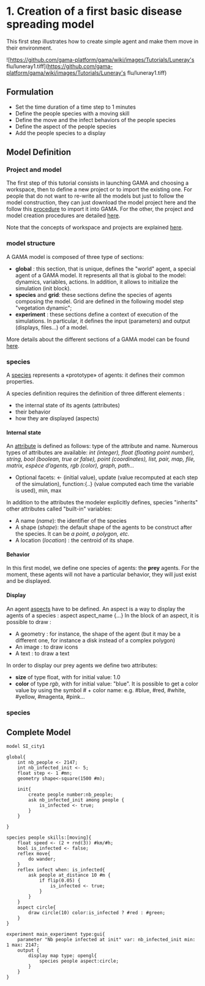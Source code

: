 # 1. Creation of a first basic disease spreading model
This first step illustrates how to create simple agent and make them move in their environment.


![https://github.com/gama-platform/gama/wiki/images/Tutorials/Luneray's flu/luneray1.tiff](https://github.com/gama-platform/gama/wiki/images/Tutorials/Luneray's flu/luneray1.tiff)




## Formulation
  * Set the time duration of a time step to 1 minutes
  * Define the people species with a moving skill
  * Define the move and the infect behaviors of the people species
  * Define the aspect of the people species
  * Add the people species to a display



## Model Definition

### Project and model
The first step of this tutorial consists in launching GAMA and choosing a workspace, then to define a new project or to import the existing one. For people that do not want to re-write all the models but just to follow the model construction, they can just download the model project here and the follow this [procedure](G__ImportingModels) to import it into GAMA. For the other, the project and model creation procedures are detailed [here](G__GamlEditor). 

Note that the concepts of workspace and projects are explained [here](G__Workspace).





### model structure
A GAMA model is composed of three type of sections:
  * **global** : this section, that is unique, defines the "world" agent, a special agent of a GAMA model. It represents all that is global to the model: dynamics, variables, actions. In addition, it allows to initialize the simulation (init block).
  * **species** and **grid**: these sections define the species of agents composing the model. Grid are defined in the following model step "vegetation dynamic";
  * **experiment** : these sections define a context of execution of the simulations. In particular, it defines the input (parameters) and output (displays, files...) of a model.

More details about the different sections of a GAMA model can be found [here](G__OrganizationModel).

### species
A [species](G__DefiningSpecies) represents a «prototype» of agents: it defines their common properties.

A species definition requires the definition of three different elements :
  * the internal state of its agents (attributes)
  * their behavior
  * how they are displayed (aspects)

#### Internal state
An [attribute](G__DefiningAttributes) is defined as follows: type of the attribute  and name. Numerous types of attributes are available: _int (integer), float (floating point number), string, bool (boolean, true or false), point (coordinates), list, pair, map, file, matrix, espèce d’agents, rgb (color), graph, path..._
  * Optional facets: <- (initial value), update (value recomputed at each step of the simulation), function:{..} (value computed each time the variable is used), min, max

In addition to the attributes the modeler explicitly defines, species "inherits" other attributes called "built-in" variables:
  * A name (_name_): the identifier of the species
  * A shape (_shape_): the default shape of the agents to be construct after the species. It can be _a point, a polygon, etc._
  * A location (_location_) : the centroid of its shape.

#### Behavior
In this first model, we define one species of agents: the **prey** agents. For the moment, these agents will not have a particular behavior, they will just exist and be displayed.

#### Display
An agent [aspects](G__DefiningAspects) have to be defined. An aspect is a way to display the agents of a species : aspect aspect\_name {…}
In the block of an aspect, it is possible to draw :
  * A geometry :  for instance, the shape of the agent (but it may be a different one, for instance a disk instead of a complex polygon)
  * An image : to draw icons
  * A text : to draw a text

In order to display our prey agents we define two attributes:
  * **size** of type float, with for initial value: 1.0
  * **color** of type _rgb_, with for initial value: "blue". It is possible to get a color value by using the symbol _#_ + color name: e.g. #blue, #red, #white, #yellow, #magenta, #pink...

### species






## Complete Model

```
model SI_city1

global{ 
	int nb_people <- 2147;
	int nb_infected_init <- 5;
	float step <- 1 #mn;
	geometry shape<-square(1500 #m);
	
	init{
		create people number:nb_people;
		ask nb_infected_init among people {
			is_infected <- true;
		}
	}
	
}

species people skills:[moving]{		
	float speed <- (2 + rnd(3)) #km/#h;
	bool is_infected <- false;
	reflex move{
		do wander;
	}
	reflex infect when: is_infected{
		ask people at_distance 10 #m {
			if flip(0.05) {
				is_infected <- true;
			}
		}
	}
	aspect circle{
		draw circle(10) color:is_infected ? #red : #green;
	}
}

experiment main_experiment type:gui{
	parameter "Nb people infected at init" var: nb_infected_init min: 1 max: 2147;
	output {
		display map type: opengl{
			species people aspect:circle;			
		}
	}
}
```